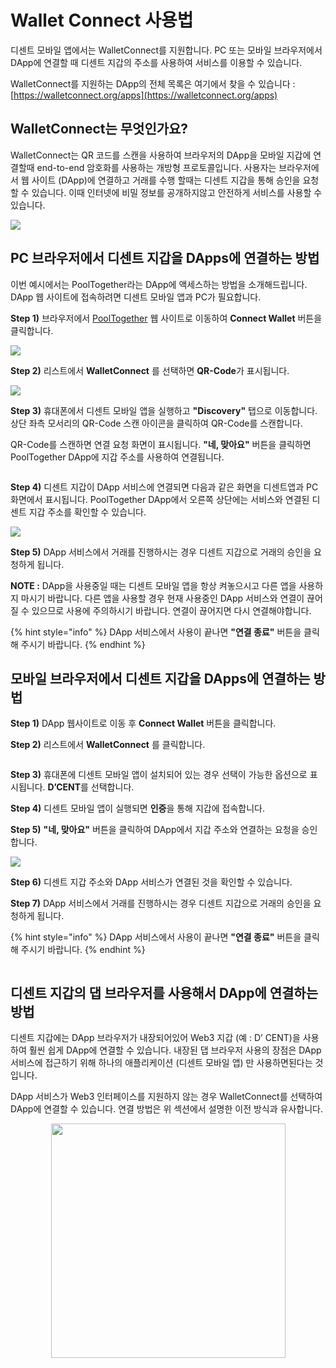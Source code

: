 # Wallet Connect 사용법

디센트 모바일 앱에서는 WalletConnect를 지원합니다. PC 또는 모바일 브라우저에서 DApp에 연결할 때 디센트 지갑의 주소를 사용하여 서비스를 이용할 수 있습니다.

WalletConnect를 지원하는 DApp의 전체 목록은 여기에서 찾을 수 있습니다 : [https://walletconnect.org/apps](https://walletconnect.org/apps)

## WalletConnect는 무엇인가요?

WalletConnect는 QR 코드를 스캔을 사용하여 브라우저의 DApp을 모바일 지갑에 연결할때 end-to-end 암호화를 사용하는 개방형 프로토콜입니다. 사용자는 브라우저에서 웹 사이트 (DApp)에 연결하고 거래를 수행 할때는 디센트 지갑을 통해 승인을 요청할 수 있습니다. 이때 인터넷에 비밀 정보를 공개하지않고 안전하게 서비스를 사용할 수 있습니다.

![](../../.gitbook/assets/2.png)

## PC 브라우저에서 디센트 지갑을 DApps에 연결하는 방법

이번 예시에서는 PoolTogether라는 DApp에 액세스하는 방법을 소개해드립니다. DApp 웹 사이트에 접속하려면 디센트 모바일 앱과 PC가 필요합니다.

**Step 1)** 브라우저에서 [PoolTogether](https://app.pooltogether.com/ko) 웹 사이트로 이동하여 **Connect Wallet** 버튼을 클릭합니다.

![](../../.gitbook/assets/walletconnect-01.png)

**Step 2)** 리스트에서 **WalletConnect** 를 선택하면 **QR-Code**가 표시됩니다.

![](../../.gitbook/assets/walletconnect-02.png)

**Step 3)** 휴대폰에서 디센트 모바일 앱을 실행하고 **"Discovery"** 탭으로 이동합니다. 상단 좌측 모서리의 QR-Code 스캔 아이콘을 클릭하여 QR-Code를 스캔합니다.

QR-Code를 스캔하면 연결 요청 화면이 표시됩니다. **"네, 맞아요"** 버튼을 클릭하면 PoolTogether DApp에 지갑 주소를 사용하여 연결됩니다.

<div align="left"><img src="../../.gitbook/assets/03 (2).jpg" alt=""></div>

**Step 4)** 디센트 지갑이 DApp 서비스에 연결되면 다음과 같은 화면을 디센트앱과 PC화면에서 표시됩니다. PoolTogether DApp에서 오른쪽 상단에는 서비스와 연결된 디센트 지갑 주소를 확인할 수 있습니다.

![](<../../.gitbook/assets/07 (2).jpg>)

**Step 5)** DApp 서비스에서 거래를 진행하시는 경우 디센트 지갑으로 거래의 승인을 요청하게 됩니다.

**NOTE :** DApp을 사용중일 때는 디센트 모바일 앱을 항상 켜놓으시고 다른 앱을 사용하지 마시기 바랍니다. 다른 앱을 사용할 경우 현재 사용중인 DApp 서비스와 연결이 끊어질 수 있으므로 사용에 주의하시기 바랍니다. 연결이 끊어지면 다시 연결해야합니다.

{% hint style="info" %}
DApp 서비스에서 사용이 끝나면 **"연결 종료"** 버튼을 클릭해 주시기 바랍니다.
{% endhint %}

## 모바일 브라우저에서 디센트 지갑을 DApps에 연결하는 방법

**Step 1)** DApp 웹사이트로 이동 후 **Connect Wallet** 버튼을 클릭합니다.

**Step 2)** 리스트에서 **WalletConnect** 를 클릭합니다.

<div align="left"><img src="../../.gitbook/assets/04 (2).jpg" alt=""></div>

**Step 3)** 휴대폰에 디센트 모바일 앱이 설치되어 있는 경우 선택이 가능한 옵션으로 표시됩니다. **D’CENT**를 선택합니다.

**Step 4)** 디센트 모바일 앱이 실행되면 **인증**을 통해 지갑에 접속합니다.

**Step 5)** **"네, 맞아요"** 버튼을 클릭하여 DApp에서 지갑 주소와 연결하는 요청을 승인합니다.

![](<../../.gitbook/assets/05 (3).jpg>)

**Step 6)** 디센트 지갑 주소와 DApp 서비스가 연결된 것을 확인할 수 있습니다.

**Step 7)** DApp 서비스에서 거래를 진행하시는 경우 디센트 지갑으로 거래의 승인을 요청하게 됩니다.

{% hint style="info" %}
DApp 서비스에서 사용이 끝나면 **"연결 종료"** 버튼을 클릭해 주시기 바랍니다.
{% endhint %}

<div align="left"><img src="../../.gitbook/assets/06 (2).jpg" alt=""></div>

## 디센트 지갑의 댑 브라우저를 사용해서 DApp에 연결하는 방법

디센트 지갑에는 DApp 브라우저가 내장되어있어 Web3 지갑 (예 : D’ CENT)을 사용하여 훨씬 쉽게 DApp에 연결할 수 있습니다. 내장된 댑 브라우저 사용의 장점은 DApp 서비스에 접근하기 위해 하나의 애플리케이션 (디센트 모바일 앱) 만 사용하면된다는 것입니다.

DApp 서비스가 Web3 인터페이스를 지원하지 않는 경우 WalletConnect를 선택하여 DApp에 연결할 수 있습니다. 연결 방법은 위 섹션에서 설명한 이전 방식과 유사합니다.

<div align="center"><img src="../../.gitbook/assets/월렛커넥트-KOR.gif" alt="" width="375"></div>
